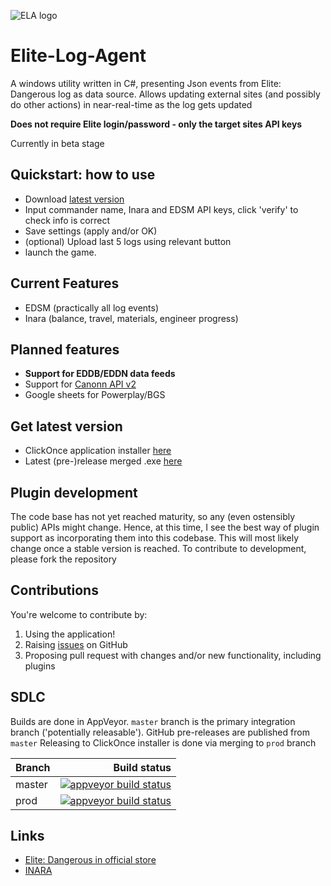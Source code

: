 ![ELA logo](EliteLogAgent/Resources/elite-dangerous-icon.ico)

# Elite-Log-Agent

A windows utility written in C#, presenting Json events from Elite: Dangerous log as data source. 
Allows updating external sites (and possibly do other actions) in near-real-time as the log gets updated

**Does not require Elite login/password - only the target sites API keys**

Currently in beta stage

## Quickstart: how to use

* Download [latest version][clickonce]
* Input commander name, Inara and EDSM API keys, click 'verify' to check info is correct
* Save settings (apply and/or OK)
* (optional) Upload last 5 logs using relevant button
* launch the game.

## Current Features

* EDSM (practically all log events)
* Inara (balance, travel, materials, engineer progress)

## Planned features

* **Support for EDDB/EDDN data feeds**
* Support for [Canonn API v2](https://github.com/canonn-science/CAPIv2-Strapi)
* Google sheets for Powerplay/BGS

## Get latest version

* ClickOnce application installer [here][clickonce]
* Latest (pre-)release merged .exe [here][releases]

## Plugin development

The code base has not yet reached maturity, so any (even ostensibly public) APIs might change. Hence, at this time, I see the best way of plugin support as incorporating them into this codebase. This will most likely change once a stable version is reached.
To contribute to development, please fork the repository

## Contributions

You're welcome to contribute by:

1. Using the application!
2. Raising [issues](https://github.com/DarkWanderer/Elite-Log-Agent/issues) on GitHub
4. Proposing pull request with changes and/or new functionality, including plugins

## SDLC

Builds are done in AppVeyor. `master` branch is the primary integration branch ('potentially releasable').
GitHub pre-releases are published from `master`
Releasing to ClickOnce installer is done via merging to `prod` branch

| Branch        | Build status  |
| ------------- | ------------: |
| master        | [![appveyor build status][buildstatus-master]][project] |
| prod          | [![appveyor build status][buildstatus-prod]][project]   |

## Links

* [Elite: Dangerous in official store](https://www.frontierstore.net/games/elite-dangerous-cat.html)
* [INARA](https://inara.cz)

[buildstatus-master]: https://ci.appveyor.com/api/projects/status/6n52i9wkthtwtb34/branch/master
[buildstatus-prod]: https://ci.appveyor.com/api/projects/status/6n52i9wkthtwtb34/branch/prod
[project]: https://ci.appveyor.com/project/DarkWanderer/Elite-Log-Agent
[clickonce]: https://elitelogagent.blob.core.windows.net/clickonce/EliteLogAgent.application
[releases]: https://github.com/DarkWanderer/Elite-Log-Agent/releases